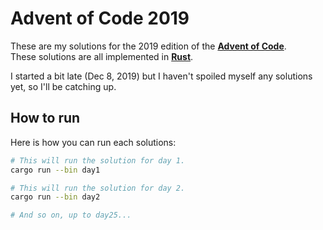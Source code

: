 Advent of Code 2019
===================

These are my solutions for the 2019 edition of the [**Advent of Code**](https://adventofcode.com).  
These solutions are all implemented in [**Rust**](https://rust-lang.org).  

I started a bit late (Dec 8, 2019) but I haven't spoiled myself any solutions yet, so I'll be catching up.  

How to run
----------

Here is how you can run each solutions:

```bash
# This will run the solution for day 1.
cargo run --bin day1

# This will run the solution for day 2.
cargo run --bin day2

# And so on, up to day25...
```
